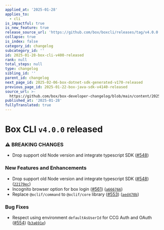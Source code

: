 ```yaml
---
applied_at: '2025-01-28'
applies_to:
  - cli
is_impactful: true
is_new_feature: true
release_source_url: 'https://github.com/box/boxcli/releases/tag/v4.0.0'
collapse: true
is_index: false
category_id: changelog
subcategory_id: ''
id: 2025-01-28-box-cli-v400-released
rank: null
total_steps: null
type: changelog
sibling_id: ''
parent_id: changelog
next_page_id: 2025-02-06-box-dotnet-sdk-generated-v170-released
previous_page_id: 2025-01-22-box-java-sdk-v4140-released
source_url: >-
  https://github.com/box/box-developer-changelog/blob/main/content/2025/01-28-box-cli-v400-released.md
published_at: '2025-01-28'
fullyTranslated: true
---
```

# Box CLI `v4.0.0` released

### ⚠ BREAKING CHANGES

* Drop support old Node version and integrate typescript SDK ([#548][1])

### New Features and Enhancements

* Drop support old Node version and integrate typescript SDK ([#548][1]) ([`22179ec`][2])
* Incognito browser option for box login ([#561][3]) ([`a666766`][4])
* Replace `@oclif/command` to `@oclif/core` library ([#553][5]) ([`aed470b`][6])

### Bug Fixes

* Respect using environment `defaultAsUserId` for CCG Auth and OAuth ([#554][7]) ([`b3a691e`][8])

[1]: https://github.com/box/boxcli/issues/548

[2]: https://github.com/box/boxcli/commit/22179ecfc68b8dd315339ac204a7274d712d5a8e

[3]: https://github.com/box/boxcli/issues/561

[4]: https://github.com/box/boxcli/commit/a6667664d6b43fd80de9e57482b0f4138efcd6cf

[5]: https://github.com/box/boxcli/issues/553

[6]: https://github.com/box/boxcli/commit/aed470b22d28ed19040b4417e3143f3323b9a916

[7]: https://github.com/box/boxcli/issues/554

[8]: https://github.com/box/boxcli/commit/b3a691e8c886f7bb3a25ae8f7986f284a695f046
